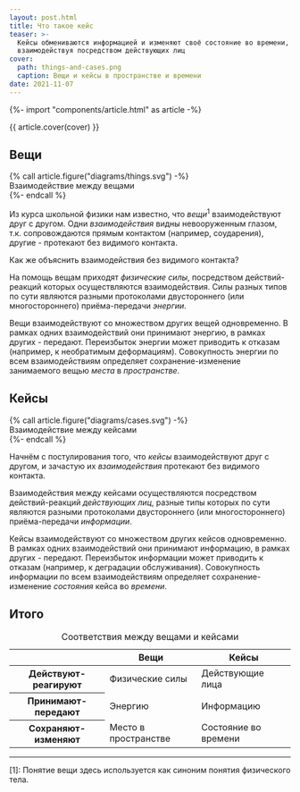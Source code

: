 ```yaml
---
layout: post.html
title: Что такое кейс
teaser: >-
  Кейсы обмениваются информацией и изменяют своё состояние во времени,
  взаимодействуя посредством действующих лиц
cover:
  path: things-and-cases.png
  caption: Вещи и кейсы в пространстве и времени
date: 2021-11-07
---
```

{%- import "components/article.html" as article -%}

{{ article.cover(cover) }}

## Вещи

{% call article.figure("diagrams/things.svg") -%}  
Взаимодействие между вещами  
{%- endcall %}

Из курса школьной физики нам известно, что _вещи_<sup>1</sup> взаимодействуют друг с другом.
Одни _взаимодействия_ видны невооруженным глазом, т.к. сопровождаются прямым контактом
(например, соударения), другие - протекают без видимого контакта.

Как же объяснить взаимодействия без видимого контакта?

На помощь вещам приходят _физические силы_, посредством действий-реакций которых осуществляются
взаимодействия. Силы разных типов по сути являются разными протоколами двустороннего (или
многостороннего) приёма-передачи _энергии_.

Вещи взаимодействуют со множеством других вещей одновременно. В рамках одних взаимодействий
они принимают энергию, в рамках других - передают. Переизбыток энергии может приводить к
отказам (например, к необратимым деформациям). Совокупность энергии по всем взаимодействиям
определяет сохранение-изменение занимаемого вещью _места_ в _пространстве_.

## Кейсы

{% call article.figure("diagrams/cases.svg") -%}  
Взаимодействие между кейсами  
{%- endcall %}

Начнём с постулирования того, что _кейсы_ взаимодействуют друг с другом, и зачастую их
_взаимодействия_ протекают без видимого контакта.

Взаимодействия между кейсами осуществляются посредством действий-реакций _действующих лиц_,
разные типы которых по сути являются разными протоколами двустороннего (или
многостороннего) приёма-передачи _информации_.

Кейсы взаимодействуют со множеством других кейсов одновременно. В рамках одних взаимодействий
они принимают информацию, в рамках других - передают. Переизбыток информации может приводить к
отказам (например, к деградации обслуживания). Совокупность информации по всем взаимодействиям
определяет сохранение-изменение _состояния_ кейса во _времени_.

## Итого

<table>
  <caption class="caption">
    Соответствия между вещами и кейсами
  </caption>
  <thead>
    <tr>
      <th scope="col"></th>
      <th scope="col">Вещи</th>
      <th scope="col">Кейсы</th>
    </tr>
  </thead>
  <tbody>
    <tr>
      <th scope="row">Действуют-реагируют</th>
      <td>Физические силы</td>
      <td>Действующие лица</td>
    </tr>
    <tr>
      <th scope="row">Принимают-передают</th>
      <td>Энергию</td>
      <td>Информацию</td>
    </tr>
    <tr>
      <th scope="row">Сохраняют-изменяют</th>
      <td>Место в пространстве</td>
      <td>Состояние во времени</td>
    </tr>
  </tbody>
</table>

<hr class="solid">

[1]: Понятие вещи здесь используется как синоним понятия физического тела.